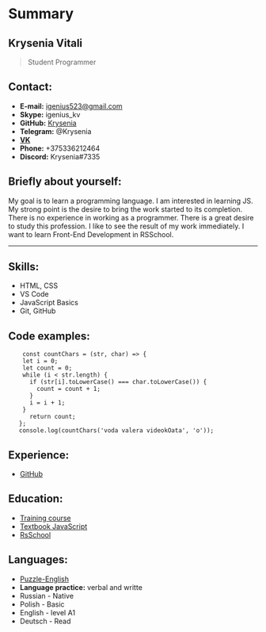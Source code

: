 # Summary

## Krysenia Vitali

> Student Programmer

## Contact:

- **E-mail:** igenius523@gmail.com
- **Skype:** igenius_kv
- **GitHub:** [Krysenia](https://github.com/Krysenia)
- **Telegram:** @Krysenia
- **[VK](https://vk.com/pan.polski)**
- **Phone:** +375336212464
- **Discord:** Krysenia#7335

## Briefly about yourself:

My goal is to learn a programming language. I am interested in learning JS. My strong point is the desire to bring the work started to its completion. There is no experience in working as a programmer. There is a great desire to study this profession. I like to see the result of my work immediately. I want to learn Front-End Development in RSSchool.

---

## Skills:

- HTML, CSS
- VS Code
- JavaScript Basics
- Git, GitHub

## Code examples:

```
    const countChars = (str, char) => {
    let i = 0;
    let count = 0;
    while (i < str.length) {
      if (str[i].toLowerCase() === char.toLowerCase()) {
        count = count + 1;
      }
      i = i + 1;
    }
      return count;
   };
   console.log(countChars('voda valera videokOata', 'o'));
```

## Experience:

- [GitHub](https://github.com/Krysenia/rsschool-cv)

## Education:

- [Training course](https://olgamardvilko.github.io/up-skill-lab/#1)
- [Textbook JavaScript](https://learn.javascript.ru/)
- [RsSchool](https://app.rs.school/)

## Languages:

- [Puzzle-English](https://puzzle-english.com/)
- **Language practice:** verbal and writte
- Russian - Native
- Polish - Basic
- English - level A1
- Deutsch - Read
